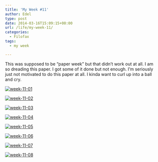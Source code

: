 ```yaml
---
title: 'My Week #11'
author: Edel
type: post
date: 2014-03-16T15:09:15+00:00
url: /life/my-week-11/
categories:
  - Filofax
tags:
  - my week

---
```

This was supposed to be &#8220;paper week&#8221; but that didn&#8217;t work out at all. I am so dreading this paper. I got some of it done but not enough. I&#8217;m seriously just not motivated to do this paper at all. I kinda want to curl up into a ball and cry.

[<img src="http://scattered.me/wp-content/uploads/2014/03/week-11-01.png" alt="week-11-01" class="img-responsive" />][1]

[<img src="http://scattered.me/wp-content/uploads/2014/03/week-11-02.png" alt="week-11-02" class="img-responsive" />][2]

[<img src="http://scattered.me/wp-content/uploads/2014/03/week-11-03.png" alt="week-11-03" class="img-responsive" />][3]

[<img src="http://scattered.me/wp-content/uploads/2014/03/week-11-04.png" alt="week-11-04" class="img-responsive" />][4]

[<img src="http://scattered.me/wp-content/uploads/2014/03/week-11-05.png" alt="week-11-05" class="img-responsive" />][5]

[<img src="http://scattered.me/wp-content/uploads/2014/03/week-11-06.png" alt="week-11-06" class="img-responsive" />][6]

[<img src="http://scattered.me/wp-content/uploads/2014/03/week-11-07.png" alt="week-11-07" class="img-responsive" />][7]

[<img src="http://scattered.me/wp-content/uploads/2014/03/week-11-08.png" alt="week-11-08" class="img-responsive" />][8]

<ol class="footnote">
</ol>

 [1]: http://scattered.me/wp-content/uploads/2014/03/week-11-01.png
 [2]: http://scattered.me/wp-content/uploads/2014/03/week-11-02.png
 [3]: http://scattered.me/wp-content/uploads/2014/03/week-11-03.png
 [4]: http://scattered.me/wp-content/uploads/2014/03/week-11-04.png
 [5]: http://scattered.me/wp-content/uploads/2014/03/week-11-05.png
 [6]: http://scattered.me/wp-content/uploads/2014/03/week-11-06.png
 [7]: http://scattered.me/wp-content/uploads/2014/03/week-11-07.png
 [8]: http://scattered.me/wp-content/uploads/2014/03/week-11-08.png
